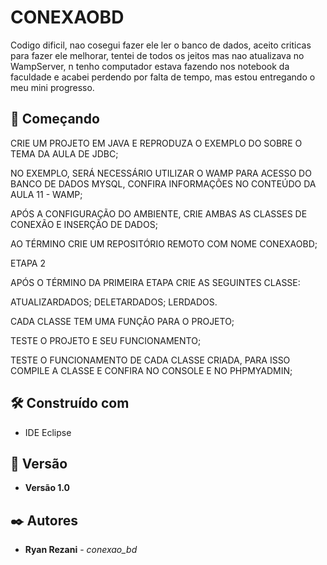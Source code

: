 # CONEXAOBD

Codigo dificil, nao cosegui fazer ele ler o banco de dados, aceito criticas para fazer ele melhorar, tentei de todos os jeitos mas nao atualizava no WampServer, n tenho computador estava fazendo nos notebook da faculdade e acabei perdendo por falta de tempo, mas estou entregando o meu mini progresso.

## 🚀 Começando

CRIE UM PROJETO EM JAVA E REPRODUZA O EXEMPLO DO SOBRE O TEMA DA AULA DE JDBC;

NO EXEMPLO, SERÁ NECESSÁRIO UTILIZAR O WAMP PARA ACESSO DO BANCO DE DADOS MYSQL, CONFIRA INFORMAÇÕES NO CONTEÚDO DA AULA 11 - WAMP;

APÓS A CONFIGURAÇÃO DO AMBIENTE, CRIE AMBAS AS CLASSES DE CONEXÃO E INSERÇÃO DE DADOS;

AO TÉRMINO CRIE UM REPOSITÓRIO REMOTO COM NOME CONEXAOBD;

ETAPA 2

APÓS O TÉRMINO DA PRIMEIRA ETAPA CRIE AS SEGUINTES CLASSE:

ATUALIZARDADOS; DELETARDADOS; LERDADOS.

CADA CLASSE TEM UMA FUNÇÃO PARA O PROJETO;

TESTE O PROJETO E SEU FUNCIONAMENTO;

TESTE O FUNCIONAMENTO DE CADA CLASSE CRIADA, PARA ISSO COMPILE A CLASSE E CONFIRA NO CONSOLE E NO PHPMYADMIN;

## 🛠️ Construído com

* IDE Eclipse

## 📌 Versão

* **Versão 1.0**
  
## ✒️ Autores

* **Ryan Rezani** - *conexao_bd* 
